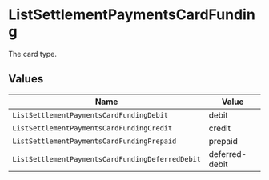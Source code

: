 # ListSettlementPaymentsCardFunding

The card type.


## Values

| Name                                             | Value                                            |
| ------------------------------------------------ | ------------------------------------------------ |
| `ListSettlementPaymentsCardFundingDebit`         | debit                                            |
| `ListSettlementPaymentsCardFundingCredit`        | credit                                           |
| `ListSettlementPaymentsCardFundingPrepaid`       | prepaid                                          |
| `ListSettlementPaymentsCardFundingDeferredDebit` | deferred-debit                                   |